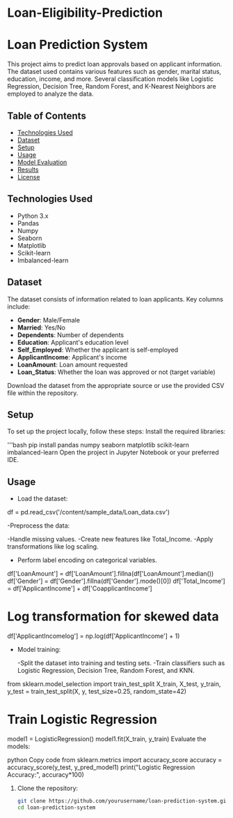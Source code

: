 # Loan-Eligibility-Prediction

# Loan Prediction System

This project aims to predict loan approvals based on applicant information. The dataset used contains various features such as gender, marital status, education, income, and more. Several classification models like Logistic Regression, Decision Tree, Random Forest, and K-Nearest Neighbors are employed to analyze the data.

## Table of Contents
- [Technologies Used](#technologies-used)
- [Dataset](#dataset)
- [Setup](#setup)
- [Usage](#usage)
- [Model Evaluation](#model-evaluation)
- [Results](#results)
- [License](#license)

## Technologies Used

- Python 3.x
- Pandas
- Numpy
- Seaborn
- Matplotlib
- Scikit-learn
- Imbalanced-learn

## Dataset

The dataset consists of information related to loan applicants. Key columns include:
- **Gender**: Male/Female
- **Married**: Yes/No
- **Dependents**: Number of dependents
- **Education**: Applicant's education level
- **Self_Employed**: Whether the applicant is self-employed
- **ApplicantIncome**: Applicant's income
- **LoanAmount**: Loan amount requested
- **Loan_Status**: Whether the loan was approved or not (target variable)

Download the dataset from the appropriate source or use the provided CSV file within the repository.

## Setup

To set up the project locally, follow these steps:
Install the required libraries:

'''bash
pip install pandas numpy seaborn matplotlib scikit-learn imbalanced-learn
Open the project in Jupyter Notebook or your preferred IDE.

## Usage
- Load the dataset:

df = pd.read_csv('/content/sample_data/Loan_data.csv')

-Preprocess the data:

  -Handle missing values.
  -Create new features like Total_Income.
  -Apply transformations like log scaling.
  - Perform label encoding on categorical variables.

df['LoanAmount'] = df['LoanAmount'].fillna(df['LoanAmount'].median())
df['Gender'] = df['Gender'].fillna(df['Gender'].mode()[0])
df['Total_Income'] = df['ApplicantIncome'] + df['CoapplicantIncome']
# Log transformation for skewed data
df['ApplicantIncomelog'] = np.log(df['ApplicantIncome'] + 1)

- Model training:

  -Split the dataset into training and testing sets.
  -Train classifiers such as Logistic Regression, Decision Tree, Random Forest, and KNN.

from sklearn.model_selection import train_test_split
X_train, X_test, y_train, y_test = train_test_split(X, y, test_size=0.25, random_state=42)

# Train Logistic Regression
model1 = LogisticRegression()
model1.fit(X_train, y_train)
Evaluate the models:

python
Copy code
from sklearn.metrics import accuracy_score
accuracy = accuracy_score(y_test, y_pred_model1)
print("Logistic Regression Accuracy:", accuracy*100)

1. Clone the repository:
   ```bash
   git clone https://github.com/yourusername/loan-prediction-system.git
   cd loan-prediction-system
